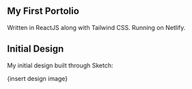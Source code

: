 ## My First Portolio

Written in ReactJS along with Tailwind CSS. Running on Netlify.

## Initial Design

My initial design built through Sketch:

{insert design image}
